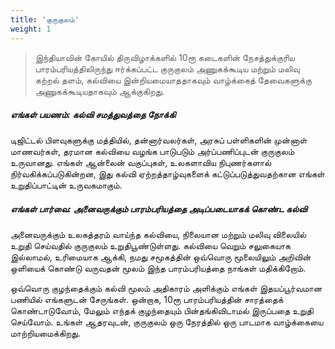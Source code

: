 ```yaml
---
title: 'குருகுலம்'
weight: 1
---
```


> இந்தியாவின் கோயில் திருவிழாக்களில் 10ரூ கடைகளின் நேசத்துக்குரிய பாரம்பரியத்திலிருந்து ஈர்க்கப்பட்ட குருகுலம் அணுகக்கூடிய மற்றும் மலிவு கற்றல் தளம், கல்வியை இன்றியமையாததாகவும் வாழ்க்கைத் தேவைகளுக்கு அணுகக்கூடியதாகவும் ஆக்குகிறது.

##### எங்கள் பயணம்: கல்வி சமத்துவத்தை நோக்கி

டிஜிட்டல் பிளவுகளுக்கு மத்தியில், தன்னார்வலர்கள், அரசுப் பள்ளிகளின் முன்னாள் மாணவர்கள், தரமான கல்வியை வழங்க பாடுபடும் அர்ப்பணிப்புடன் குருகுலம் உருவானது. எங்கள் ஆன்லைன் வகுப்புகள், உலகளாவிய நிபுணர்களால் நிர்வகிக்கப்படுகின்றன, இது கல்வி ஏற்றத்தாழ்வுகளைக் கட்டுப்படுத்துவதற்கான எங்கள் உறுதிப்பாட்டின் உருவகமாகும்.

##### எங்கள் பார்வை: அனைவருக்கும் பாரம்பரியத்தை அடிப்படையாகக் கொண்ட கல்வி

அனைவருக்கும் உலகத்தரம் வாய்ந்த கல்வியை, நிலையான மற்றும் மலிவு விலையில் உறுதி செய்வதில் குருகுலம் உறுதிபூண்டுள்ளது. கல்வியை வெறும் சலுகையாக இல்லாமல், உரிமையாக ஆக்கி, நமது சமூகத்தின் ஒவ்வொரு மூலையிலும் அறிவின் ஒளியைக் கொண்டு வருவதன் மூலம் இந்த பாரம்பரியத்தை நாங்கள் மதிக்கிறோம்.

ஒவ்வொரு குழந்தைக்கும் கல்வி மூலம் அதிகாரம் அளிக்கும் எங்கள் இதயப்பூர்வமான பணியில் எங்களுடன் சேருங்கள். ஒன்றாக, 10ரூ பாரம்பரியத்தின் சாரத்தைக் கொண்டாடுவோம், மேலும் எந்தக் குழந்தையும் பின்தங்கிவிடாமல் இருப்பதை உறுதி செய்வோம். உங்கள் ஆதரவுடன், குருகுலம் ஒரு நேரத்தில் ஒரு பாடமாக வாழ்க்கையை மாற்றியமைக்கிறது.